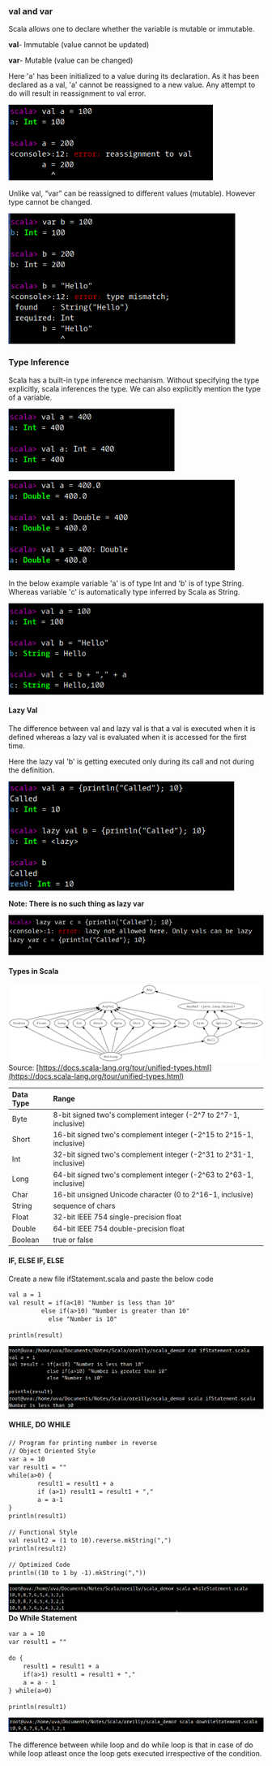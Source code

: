 ### val and var

Scala allows one to declare whether the variable is mutable or immutable.

**val**- Immutable \(value cannot be updated\)

**var**- Mutable \(value can be changed\)

Here 'a' has been initialized to a value during its declaration. As it has been declared as a val, 'a' cannot be reassigned to a new value. Any attempt to do will result in reassignment to val error.

![](/assets/scala_val.png)

Unlike val, “var” can be reassigned to different values \(mutable\). However type cannot be changed.

![](/assets/scala_var.png)

### Type Inference

Scala has a built-in type inference mechanism. Without specifying the type explicitly, scala inferences the type. We can also explicitly mention the type of a variable.

![](/assets/scala_type_inference.png)

![](/assets/scala_type_inference_2.png)

In the below example variable 'a' is of type Int and 'b' is of type String. Whereas variable 'c' is automatically type inferred by Scala as String.

![](/assets/scala_type_inference_3.png)

#### Lazy Val

The difference between val and lazy val is that a val is executed when it is defined whereas a lazy val is evaluated when it is accessed for the first time.

Here the lazy val 'b' is getting executed only during its call and not during the definition.

![](/assets/lazy_val.png)

**Note: There is no such thing as lazy var**

![](/assets/lazy_var.png)

#### Types in Scala

![](assets/unified-types-diagram.svg)Source: [https://docs.scala-lang.org/tour/unified-types.html](https://docs.scala-lang.org/tour/unified-types.html)

| Data Type | Range |
| :--- | :--- |
| Byte | 8-bit signed two's complement integer \(-2^7 to 2^7-1, inclusive\) |
| Short | 16-bit signed two's complement integer \(-2^15 to 2^15-1, inclusive\) |
| Int | 32-bit signed two's complement integer \(-2^31 to 2^31-1, inclusive\) |
| Long | 64-bit signed two's complement integer \(-2^63 to 2^63-1, inclusive\) |
| Char | 16-bit unsigned Unicode character \(0 to 2^16-1, inclusive\) |
| String | sequence of chars |
| Float | 32-bit IEEE 754 single-precision float |
| Double | 64-bit IEEE 754 double-precision float |
| Boolean | true or false |

#### IF, ELSE IF, ELSE

Create a new file ifStatement.scala and paste the below code

```
val a = 1
val result = if(a<10) "Number is less than 10"
         else if(a>10) "Number is greater than 10" 
           else "Number is 10"

println(result)
```

![](/assets/if_statement.png)

#### WHILE, DO WHILE

```
// Program for printing number in reverse
// Object Oriented Style
var a = 10
var result1 = ""
while(a>0) {
        result1 = result1 + a
        if (a>1) result1 = result1 + ","
        a = a-1
}
println(result1)

// Functional Style
val result2 = (1 to 10).reverse.mkString(",")
println(result2)

// Optimized Code
println((10 to 1 by -1).mkString(","))
```

![](/assets/whileStatement.png)**Do While Statement**

```
var a = 10
var result1 = ""

do {
	result1 = result1 + a
	if(a>1) result1 = result1 + ","
	a = a - 1
} while(a>0)

println(result1)
```

![](/assets/dowhileStatement.png)

The difference between while loop and do while loop is that in case of do while loop atleast once the loop gets executed irrespective of the condition.

